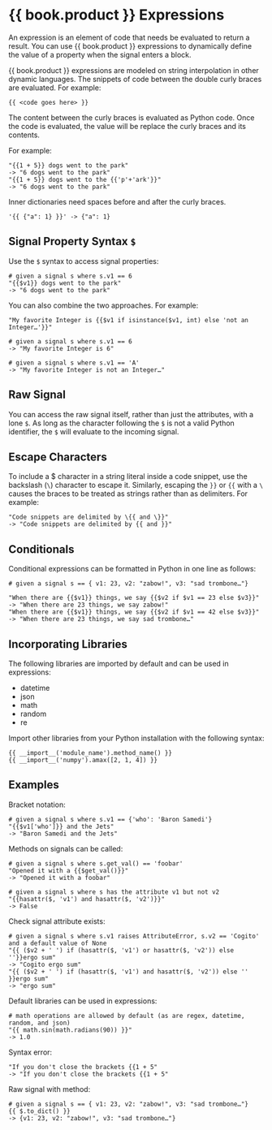 # {{ book.product }} Expressions

An expression is an element of code that needs be evaluated to return a result. You can use {{ book.product }} expressions to dynamically define the value of a property when the signal enters a block. 

{{ book.product }} expressions are modeled on string interpolation in other dynamic languages. The snippets of code between the double curly braces are evaluated. For example:

```
{{ <code goes here> }}
```

The content between the curly braces is evaluated as Python code. Once the code is evaluated, the value will be replace the curly braces and its contents.

For example:

```
"{{1 + 5}} dogs went to the park"
-> "6 dogs went to the park"
"{{1 + 5}} dogs went to the {{'p'+'ark'}}"
-> "6 dogs went to the park"
```
Inner dictionaries need spaces before and after the curly braces.
```
'{{ {"a": 1} }}' -> {"a": 1}
```

## Signal Property Syntax `$`

Use the `$` syntax to access signal properties:

```
# given a signal s where s.v1 == 6
"{{$v1}} dogs went to the park"
-> "6 dogs went to the park"
```

You can also combine the two approaches. For example:

```
"My favorite Integer is {{$v1 if isinstance($v1, int) else 'not an Integer…'}}"

# given a signal s where s.v1 == 6
-> "My favorite Integer is 6"

# given a signal s where s.v1 == 'A'
-> "My favorite Integer is not an Integer…"
```

## Raw Signal

You can access the raw signal itself, rather than just the attributes, with a lone `$`. As long as the character following the `$` is not a valid Python identifier, the `$` will evaluate to the incoming signal.

## Escape Characters

To include a $ character in a string literal inside a code snippet, use the backslash (`\`) character to escape it. Similarly, escaping the `}}` or `{{` with a `\` causes the braces to be treated as strings rather than as delimiters. 
For example:

```
"Code snippets are delimited by \{{ and \}}"
-> "Code snippets are delimited by {{ and }}"
```

## Conditionals

Conditional expressions can be formatted in Python in one line as follows:

```
# given a signal s == { v1: 23, v2: "zabow!", v3: "sad trombone…"}

"When there are {{$v1}} things, we say {{$v2 if $v1 == 23 else $v3}}"
-> "When there are 23 things, we say zabow!"
"When there are {{$v1}} things, we say {{$v2 if $v1 == 42 else $v3}}"
-> "When there are 23 things, we say sad trombone…"
```

## Incorporating Libraries

The following libraries are imported by default and can be used in expressions:
  - datetime
  - json
  - math
  - random
  - re

Import other libraries from your Python installation with the following syntax:

```
{{ __import__('module_name').method_name() }}
{{ __import__('numpy').amax([2, 1, 4]) }}
```

## Examples

Bracket notation:

```
# given a signal s where s.v1 == {'who': 'Baron Samedi'}
"{{$v1['who']}} and the Jets"
-> "Baron Samedi and the Jets"
```

Methods on signals can be called:
```
# given a signal s where s.get_val() == 'foobar'
"Opened it with a {{$get_val()}}"
-> "Opened it with a foobar"
```
```
# given a signal s where s has the attribute v1 but not v2
"{{hasattr($, 'v1') and hasattr($, 'v2')}}"
-> False
```

Check signal attribute exists:
```
# given a signal s where s.v1 raises AttributeError, s.v2 == 'Cogito' and a default value of None
"{{ ($v2 + ' ') if (hasattr($, 'v1') or hasattr($, 'v2')) else ''}}ergo sum"
-> "Cogito ergo sum"
"{{ ($v2 + ' ') if (hasattr($, 'v1') and hasattr($, 'v2')) else '' }}ergo sum"
-> "ergo sum"
```


Default libraries can be used in expressions:
```
# math operations are allowed by default (as are regex, datetime, random, and json)
"{{ math.sin(math.radians(90)) }}"
-> 1.0
```

Syntax error:
```
"If you don't close the brackets {{1 + 5"
-> "If you don't close the brackets {{1 + 5"
```

Raw signal with method:
```
# given a signal s == { v1: 23, v2: "zabow!", v3: "sad trombone…"}
{{ $.to_dict() }}
-> {v1: 23, v2: "zabow!", v3: "sad trombone…"}
```

